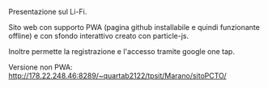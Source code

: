 Presentazione sul Li-Fi.

Sito web con supporto PWA (pagina github installabile e quindi funzionante offline) e con sfondo interattivo creato con particle-js.

Inoltre permette la registrazione e l'accesso tramite google one tap.

Versione non PWA: http://178.22.248.46:8289/~quartab2122/tpsit/Marano/sitoPCTO/
